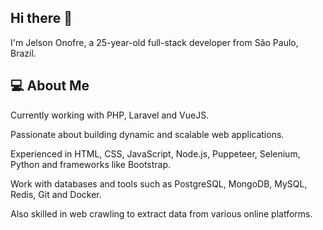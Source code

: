 ## Hi there 👋

I'm Jelson Onofre, a 25-year-old full-stack developer from São Paulo, Brazil.

## 💻 About Me
Currently working with PHP, Laravel and VueJS.

Passionate about building dynamic and scalable web applications.

Experienced in HTML, CSS, JavaScript, Node.js, Puppeteer, Selenium, Python and frameworks like Bootstrap.

Work with databases and tools such as PostgreSQL, MongoDB, MySQL, Redis, Git and Docker.

Also skilled in web crawling to extract data from various online platforms.
